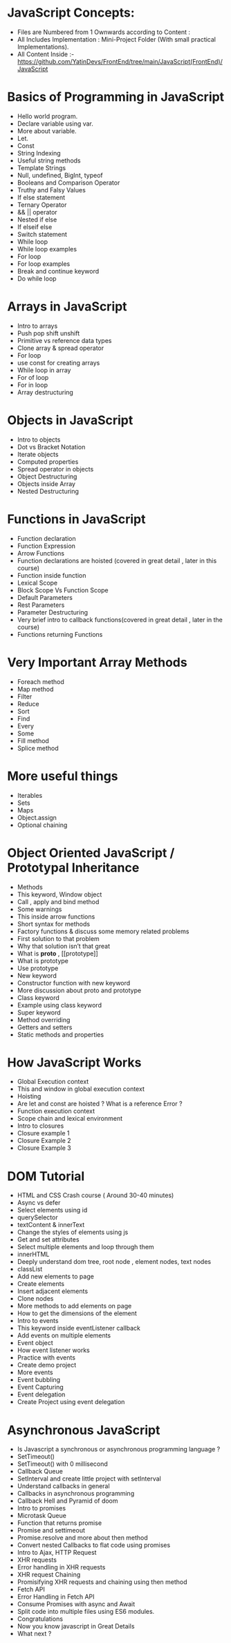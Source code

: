 # JavaScript Concepts:

- Files are Numbered from 1 Ownwards according to Content :
- All Includes Implementation : Mini-Project Folder (With small practical Implementations).
- All Content Inside :- https://github.com/YatinDevs/FrontEnd/tree/main/JavaScript(FrontEnd)/JavaScript

# Basics of Programming in JavaScript

- Hello world program.
- Declare variable using var.
- More about variable.
- Let.
- Const
- String Indexing
- Useful string methods
- Template Strings
- Null, undefined, BigInt, typeof
- Booleans and Comparison Operator
- Truthy and Falsy Values
- If else statement
- Ternary Operator
- && || operator
- Nested if else
- If elseif else
- Switch statement
- While loop
- While loop examples
- For loop
- For loop examples
- Break and continue keyword
- Do while loop

# Arrays in JavaScript

- Intro to arrays
- Push pop shift unshift
- Primitive vs reference data types
- Clone array & spread operator
- For loop
- use const for creating arrays
- While loop in array
- For of loop
- For in loop
- Array destructuring

# Objects in JavaScript

- Intro to objects
- Dot vs Bracket Notation
- Iterate objects
- Computed properties
- Spread operator in objects
- Object Destructuring
- Objects inside Array
- Nested Destructuring

# Functions in JavaScript

- Function declaration
- Function Expression
- Arrow Functions
- Function declarations are hoisted (covered in great detail , later in this course)
- Function inside function
- Lexical Scope
- Block Scope Vs Function Scope
- Default Parameters
- Rest Parameters
- Parameter Destructuring
- Very brief intro to callback functions(covered in great detail , later in the course)
- Functions returning Functions

# Very Important Array Methods

- Foreach method
- Map method
- Filter
- Reduce
- Sort
- Find
- Every
- Some
- Fill method
- Splice method

# More useful things

- Iterables
- Sets
- Maps
- Object.assign
- Optional chaining

# Object Oriented JavaScript / Prototypal Inheritance

- Methods
- This keyword, Window object
- Call , apply and bind method
- Some warnings
- This inside arrow functions
- Short syntax for methods
- Factory functions & discuss some memory related problems
- First solution to that problem
- Why that solution isn’t that great
- What is **proto** , [[prototype]]
- What is prototype
- Use prototype
- New keyword
- Constructor function with new keyword
- More discussion about proto and prototype
- Class keyword
- Example using class keyword
- Super keyword
- Method overriding
- Getters and setters
- Static methods and properties

# How JavaScript Works

- Global Execution context
- This and window in global execution context
- Hoisting
- Are let and const are hoisted ? What is a reference Error ?
- Function execution context
- Scope chain and lexical environment
- Intro to closures
- Closure example 1
- Closure Example 2
- Closure Example 3

# DOM Tutorial

- HTML and CSS Crash course ( Around 30-40 minutes)
- Async vs defer
- Select elements using id
- querySelector
- textContent & innerText
- Change the styles of elements using js
- Get and set attributes
- Select multiple elements and loop through them
- innerHTML
- Deeply understand dom tree, root node , element nodes, text nodes
- classList
- Add new elements to page
- Create elements
- Insert adjacent elements
- Clone nodes
- More methods to add elements on page
- How to get the dimensions of the element
- Intro to events
- This keyword inside eventListener callback
- Add events on multiple elements
- Event object
- How event listener works
- Practice with events
- Create demo project
- More events
- Event bubbling
- Event Capturing
- Event delegation
- Create Project using event delegation

# Asynchronous JavaScript

- Is Javascript a synchronous or asynchronous programming language ?
- SetTimeout()
- SetTimeout() with 0 millisecond
- Callback Queue
- SetInterval and create little project with setInterval
- Understand callbacks in general
- Callbacks in asynchronous programming
- Callback Hell and Pyramid of doom
- Intro to promises
- Microtask Queue
- Function that returns promise
- Promise and settimeout
- Promise.resolve and more about then method
- Convert nested Callbacks to flat code using promises
- Intro to Ajax, HTTP Request
- XHR requests
- Error handling in XHR requests
- XHR request Chaining
- Promisifying XHR requests and chaining using then method
- Fetch API
- Error Handling in Fetch API
- Consume Promises with async and Await
- Split code into multiple files using ES6 modules.
- Congratulations
- Now you know javascript in Great Details
- What next ?
